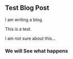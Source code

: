 ## Test Blog Post

I am writing a blog.

This is a test. 

I am not sure about this...

### We will See what happens
